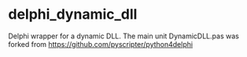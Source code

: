 # delphi_dynamic_dll
Delphi wrapper for a dynamic DLL.
The main unit DynamicDLL.pas was forked from https://github.com/pyscripter/python4delphi
